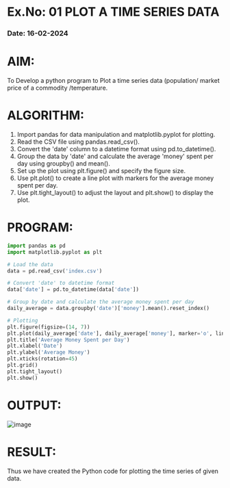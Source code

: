 # Ex.No: 01 PLOT A TIME SERIES DATA
###  Date: 16-02-2024

# AIM:
To Develop a python program to Plot a time series data (population/ market price of a commodity
/temperature.
# ALGORITHM:
1. Import pandas for data manipulation and matplotlib.pyplot for plotting.
2. Read the CSV file using pandas.read_csv().
3. Convert the 'date' column to a datetime format using pd.to_datetime().
4. Group the data by 'date' and calculate the average 'money' spent per day using groupby() and mean().
5. Set up the plot using plt.figure() and specify the figure size.
6. Use plt.plot() to create a line plot with markers for the average money spent per day.
7. Use plt.tight_layout() to adjust the layout and plt.show() to display the plot.


# PROGRAM:

```python
import pandas as pd
import matplotlib.pyplot as plt

# Load the data
data = pd.read_csv('index.csv')

# Convert 'date' to datetime format
data['date'] = pd.to_datetime(data['date'])

# Group by date and calculate the average money spent per day
daily_average = data.groupby('date')['money'].mean().reset_index()

# Plotting
plt.figure(figsize=(14, 7))
plt.plot(daily_average['date'], daily_average['money'], marker='o', linestyle='-', color='b')
plt.title('Average Money Spent per Day')
plt.xlabel('Date')
plt.ylabel('Average Money')
plt.xticks(rotation=45)
plt.grid()
plt.tight_layout()
plt.show()

```

# OUTPUT:
![image](https://github.com/user-attachments/assets/462ed2e9-af2e-4c25-ad04-f470fbe0dd8c)




# RESULT:
Thus we have created the Python code for plotting the time series of given data.
